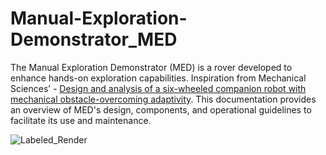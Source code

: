 # Manual-Exploration-Demonstrator_MED
The Manual Exploration Demonstrator (MED) is a rover developed to enhance hands-on exploration capabilities. Inspiration from Mechanical Sciences’ - [Design and analysis of a six-wheeled companion robot with mechanical obstacle-overcoming adaptivity](https://ms.copernicus.org/articles/12/1115/2021/). This documentation provides an overview of MED's design, components, and operational guidelines to facilitate its use and maintenance.

![Labeled_Render]([https://github.com/user-attachments/assets/84aea617-a830-44a8-8c42-d2744a75cb4d](https://github.com/S3bast1anC/Manual-Exploration-Demonstrator_MED/issues/2#issue-2470674042))
